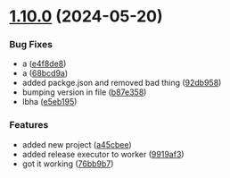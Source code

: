 # [1.10.0](https://github.com/jdlovins/testing-nx/compare/v1.9.0...1.10.0) (2024-05-20)


### Bug Fixes

* a ([e4f8de8](https://github.com/jdlovins/testing-nx/commit/e4f8de8c0d472ee0bfc3b6cbe048a1508fab6ce7))
* a ([68bcd9a](https://github.com/jdlovins/testing-nx/commit/68bcd9aaecb6347a8ace2dc828eb332f5d5ee334))
* added packge.json and removed bad thing ([92db958](https://github.com/jdlovins/testing-nx/commit/92db9580fc199332fc0ffca01ac948af2d7f6046))
* bumping version in file ([b87e358](https://github.com/jdlovins/testing-nx/commit/b87e358b62580b51bf23843eec87d091dbd6d4fd))
* lbha ([e5eb195](https://github.com/jdlovins/testing-nx/commit/e5eb1955d2820730bb855e846b80288e9367c912))


### Features

* added new project ([a45cbee](https://github.com/jdlovins/testing-nx/commit/a45cbee8b3def4997852b13ae758f32a52a30cd6))
* added release executor to worker ([9919af3](https://github.com/jdlovins/testing-nx/commit/9919af3dc16c477b4a1c381867b56b438ef96ff8))
* got it working ([76bb9b7](https://github.com/jdlovins/testing-nx/commit/76bb9b7aececb43db67173764d63b7eb14d1b928))
